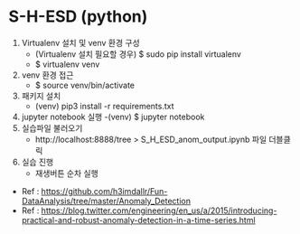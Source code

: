 # S-H-ESD (python)
1. Virtualenv 설치 및 venv 환경 구성
	- (Virtualenv 설치 필요할 경우) $ sudo pip install virtualenv
	- $ virtualenv venv
2. venv 환경 접근
	- $ source venv/bin/activate
3. 패키지 설치
	- (venv) pip3 install -r requirements.txt
4. jupyter notebook 실행
	-(venv) $ jupyter notebook
5. 실습파일 불러오기
	- http://localhost:8888/tree > S_H_ESD_anom_output.ipynb 파일 더블클릭
6. 실습 진행
	- 재생버튼 순차 실행

- Ref : https://github.com/h3imdallr/Fun-DataAnalysis/tree/master/Anomaly_Detection
- Ref : https://blog.twitter.com/engineering/en_us/a/2015/introducing-practical-and-robust-anomaly-detection-in-a-time-series.html


